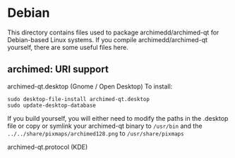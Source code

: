 
Debian
====================
This directory contains files used to package archimedd/archimed-qt
for Debian-based Linux systems. If you compile archimedd/archimed-qt yourself, there are some useful files here.

## archimed: URI support ##


archimed-qt.desktop  (Gnome / Open Desktop)
To install:

	sudo desktop-file-install archimed-qt.desktop
	sudo update-desktop-database

If you build yourself, you will either need to modify the paths in
the .desktop file or copy or symlink your archimed-qt binary to `/usr/bin`
and the `../../share/pixmaps/archimed128.png` to `/usr/share/pixmaps`

archimed-qt.protocol (KDE)

